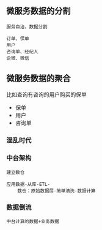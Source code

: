 ## 微服务数据的分割
    服务自治，数据分割

    订单、保单
    用户
    咨询单、经纪人
    企微、微信

## 微服务数据的聚合
比如查询有咨询的用户购买的保单
* 保单
* 用户
* 咨询单

### 混乱时代

### 中台架构
    建立数仓
    
    应用数据-从库-ETL-
        数仓：原始数据层-简单清洗-数据计算

### 数据倒流
    中台计算的数据+业务数据